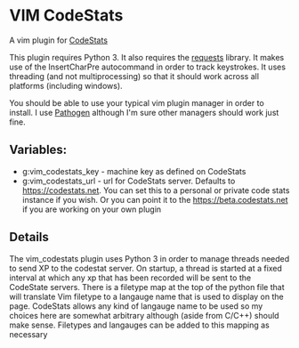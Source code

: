 # VIM CodeStats

A vim plugin for [CodeStats](http://codestats.net)

This plugin requires Python 3.  It also requires the [requests](https://requests.readthedocs.io/en/master/) library.  It makes use of the InsertCharPre autocommand in order to track keystrokes.  It uses threading (and not multiprocessing) so that it should work across all platforms (including windows).

You should be able to use your typical vim plugin manager in order to install.  I use [Pathogen](https://github.com/tpope/vim-pathogen) although I'm sure other managers should work just fine.

## Variables:
* g:vim_codestats_key - machine key as defined on CodeStats
* g:vim_codestats_url - url for CodeStats server.  Defaults to https://codestats.net.  You can set this to a personal or private code stats instance if you wish.  Or you can point it to the https://beta.codestats.net if you are working on your own plugin

## Details
The vim_codestats plugin uses Python 3 in order to manage threads needed to send XP to the codestat server.  On startup, a thread is started at a fixed interval at which any xp that has been recorded will be sent to the CodeState servers.  There is a filetype map at the top of the python file that will translate Vim filetype to a langauge name that is used to display on the page.  CodeStats allows any kind of langauge name to be used so my choices here are somewhat arbitrary although (aside from C/C++) should make sense.  Filetypes and langauges can be added to this mapping as necessary
